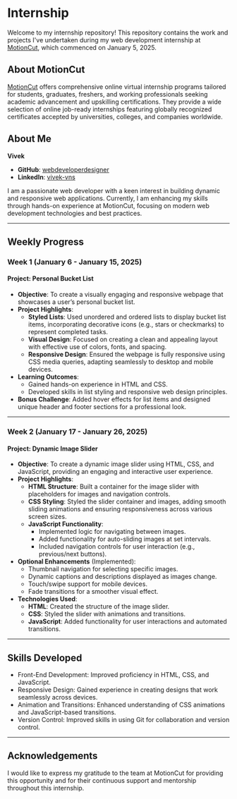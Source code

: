 # Internship 

Welcome to my internship repository! This repository contains the work and projects I've undertaken during my web development internship at [MotionCut](https://motioncut.shop/), which commenced on January 5, 2025.

## About MotionCut

[MotionCut](https://motioncut.shop/) offers comprehensive online virtual internship programs tailored for students, graduates, freshers, and working professionals seeking academic advancement and upskilling certifications. They provide a wide selection of online job-ready internships featuring globally recognized certificates accepted by universities, colleges, and companies worldwide.

## About Me

**Vivek**

- **GitHub**: [webdeveloperdesigner](https://github.com/webdeveloperdesigner)
- **LinkedIn**: [vivek-vns](https://www.linkedin.com/in/vivek-vns/)

I am a passionate web developer with a keen interest in building dynamic and responsive web applications. Currently, I am enhancing my skills through hands-on experience at MotionCut, focusing on modern web development technologies and best practices.

---

## Weekly Progress

### Week 1 (January 6 - January 15, 2025)

#### **Project: Personal Bucket List**
- **Objective**: To create a visually engaging and responsive webpage that showcases a user’s personal bucket list.
- **Project Highlights**:
  - **Styled Lists**: Used unordered and ordered lists to display bucket list items, incorporating decorative icons (e.g., stars or checkmarks) to represent completed tasks.
  - **Visual Design**: Focused on creating a clean and appealing layout with effective use of colors, fonts, and spacing.
  - **Responsive Design**: Ensured the webpage is fully responsive using CSS media queries, adapting seamlessly to desktop and mobile devices.
- **Learning Outcomes**:
  - Gained hands-on experience in HTML and CSS.
  - Developed skills in list styling and responsive web design principles.
- **Bonus Challenge**: Added hover effects for list items and designed unique header and footer sections for a professional look.

---

### Week 2 (January 17 - January 26, 2025)

#### **Project: Dynamic Image Slider**
- **Objective**: To create a dynamic image slider using HTML, CSS, and JavaScript, providing an engaging and interactive user experience.
- **Project Highlights**:
  - **HTML Structure**: Built a container for the image slider with placeholders for images and navigation controls.
  - **CSS Styling**: Styled the slider container and images, adding smooth sliding animations and ensuring responsiveness across various screen sizes.
  - **JavaScript Functionality**:
    - Implemented logic for navigating between images.
    - Added functionality for auto-sliding images at set intervals.
    - Included navigation controls for user interaction (e.g., previous/next buttons).
- **Optional Enhancements** (Implemented):
  - Thumbnail navigation for selecting specific images.
  - Dynamic captions and descriptions displayed as images change.
  - Touch/swipe support for mobile devices.
  - Fade transitions for a smoother visual effect.
- **Technologies Used**:
  - **HTML**: Created the structure of the image slider.
  - **CSS**: Styled the slider with animations and transitions.
  - **JavaScript**: Added functionality for user interactions and automated transitions.

---

## Skills Developed

- Front-End Development: Improved proficiency in HTML, CSS, and JavaScript.
- Responsive Design: Gained experience in creating designs that work seamlessly across devices.
- Animation and Transitions: Enhanced understanding of CSS animations and JavaScript-based transitions.
- Version Control: Improved skills in using Git for collaboration and version control.

---

## Acknowledgements

I would like to express my gratitude to the team at MotionCut for providing this opportunity and for their continuous support and mentorship throughout this internship.

